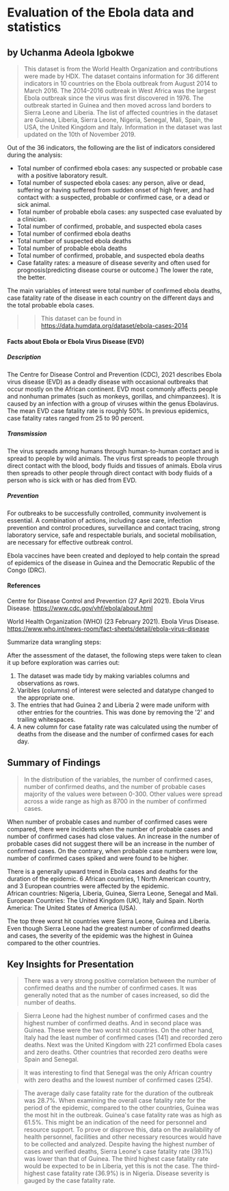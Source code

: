 # Evaluation of the Ebola data and statistics
## by Uchanma Adeola Igbokwe


> This dataset is from the World Health Organization and contributions were made by HDX. The dataset contains information for 36 different indicators in 10 countries on the Ebola outbreak from August 2014 to March 2016. The 2014–2016 outbreak in West Africa was the largest Ebola outbreak since the virus was first discovered in 1976. The outbreak started in Guinea and then moved across land borders to Sierra Leone and Liberia. The list of affected countries in the dataset are Guinea, Liberia, Sierra Leone, Nigeria, Senegal, Mali, Spain, the USA, the United Kingdom and Italy. Information in the dataset was last updated on the 10th of November 2019.

Out of the 36 indicators, the following are the list of indicators considered during the analysis:
- Total number of confirmed ebola cases: any suspected or probable case with a positive laboratory result.
- Total number of suspected ebola cases: any person, alive or dead, suffering or having suffered from sudden onset of high fever, and had contact with:
      a suspected, probable or confirmed case, or a dead or sick animal.
- Total number of probable ebola cases: any suspected case evaluated by a clinician.
- Total number of confirmed, probable, and suspected ebola cases
- Total number of confirmed ebola deaths
- Total number of suspected ebola deaths
- Total number of probable ebola deaths 
- Total number of confirmed, probable, and suspected ebola deaths
- Case fatality rates: a measure of disease severity and often used for prognosis(predicting disease course or outcome.) The lower the rate, the better.

The main variables of interest were total number of confirmed ebola deaths, case fatality rate of the disease in each country on the different days and the total probable ebola cases.

>> This dataset can be found in https://data.humdata.org/dataset/ebola-cases-2014  

#### Facts about Ebola or Ebola Virus Disease (EVD)
##### Description
The Centre for Disease Control and Prevention (CDC), 2021 describes Ebola virus disease (EVD) as a deadly disease with occasional outbreaks that occur mostly on the African continent. EVD most commonly affects people and nonhuman primates (such as monkeys, gorillas, and chimpanzees). It is caused by an infection with a group of viruses within the genus Ebolavirus.
The mean EVD case fatality rate is roughly 50%. In previous epidemics, case fatality rates ranged from 25 to 90 percent.

##### Transmission
The virus spreads among humans through human-to-human contact and is spread to people by wild animals. The virus first spreads to people through direct contact with the blood, body fluids and tissues of animals. Ebola virus then spreads to other people through direct contact with body fluids of a person who is sick with or has died from EVD.

##### Prevention
For outbreaks to be successfully controlled, community involvement is essential. A combination of actions, including case care, infection prevention and control procedures, surveillance and contact tracing, strong laboratory service, safe and respectable burials, and societal mobilisation, are necessary for effective outbreak control.

Ebola vaccines have been created and deployed to help contain the spread of epidemics of the disease in Guinea and the Democratic Republic of the Congo (DRC).

#### References
Centre for Disease Control and Prevention (27 April 2021). Ebola Virus Disease. https://www.cdc.gov/vhf/ebola/about.html

World Health Organization (WHO) (23 February 2021). Ebola Virus Disease. https://www.who.int/news-room/fact-sheets/detail/ebola-virus-disease
 


Summarize data wrangling steps:

After the assessment of the dataset, the following steps were taken to clean it up before exploration was carries out:
1. The dataset was made tidy by making variables columns and observations as rows.
2. Varibles (columns) of interest were selected and datatype changed to the appropriate one.
3. The entries that had Guinea 2 and Liberia 2 were made uniform with other entries for the countries. This was done by removing the '2' and trailing whitespaces.
4. A new column for case fatality rate was calculated using the number of deaths from the disease and the number of confirmed cases for each day.

## Summary of Findings

> In the distribution of the variables, the number of confirmed cases, number of confirmed deaths, and the number of probable cases majority of the values were between 0-300. Other values were spread across a wide range as high as 8700 in the number of confirmed cases. 

When number of probable cases and number of confirmed cases were compared, there were incidents when the number of probable cases and number of confirmed cases had close values. An increase in the number of probable cases did not suggest there will be an increase in the number of confirmed cases. On the contrary, when probable case numbers were low, number of confirmed cases spiked and were found to be higher.

There is a generally upward trend in Ebola cases and deaths for the duration of the epidemic. 6 African countries, 1 North American country, and 3 European countries were affected by the epidemic.  
African countries: Nigeria, Liberia, Guinea, Sierra Leone, Senegal and Mali.
European Countries: The United Kingdom (UK), Italy and Spain.
North America: The United States of America (USA).


The top three worst hit countries were Sierra Leone, Guinea and Liberia. 
Even though Sierra Leone had the greatest number of confirmed deaths and cases, the severity of the epidemic was the highest in Guinea compared to the other countries. 

## Key Insights for Presentation

> There was a very strong positive correlation between the number of confirmed deaths and the number of confirmed cases. It was generally noted that as the number of cases increased, so did the number of deaths. 

> Sierra Leone had the highest number of confirmed cases and the highest number of confirmed deaths. And in second place was Guinea. These were the two worst hit countries. On the other hand, Italy had the least number of confirmed cases (141) and recorded zero deaths. Next was the United Kingdom with 221 confirmed Ebola cases and zero deaths.  Other countries that recorded zero deaths were Spain and Senegal. 

> It was interesting to find that Senegal was the only African country with zero deaths and the lowest number of confirmed cases (254).

> The average daily case fatality rate for the duration of the outbreak was 28.7%.
> When examining the overall case fatality rate for the period of the epidemic, compared to the other countries, Guinea was the most hit in the outbreak. Guinea's case fatality rate was as high as 61.5%. This might be an indication of the need for personnel and resource support. To prove or disprove this, data on the availability of health personnel, facilities and other necessary resources would have to be collected and analyzed. Despite having the highest number of cases and verified deaths, Sierra Leone's case fatality rate (39.1%) was lower than that of Guinea. The third highest case fatality rate would be expected to be in Liberia, yet this is not the case. The third-highest case fatality rate (36.9%) is in Nigeria.
Disease severity is gauged by the case fatality rate.